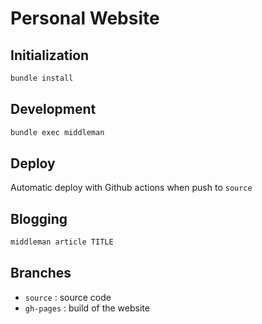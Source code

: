 # Personal Website

## Initialization

```bash
bundle install
```

## Development

```bash
bundle exec middleman
```

## Deploy

Automatic deploy with Github actions when push to `source`

## Blogging

```bash
middleman article TITLE
```

## Branches

  * `source` : source code
  * `gh-pages` : build of the website
